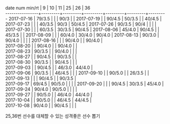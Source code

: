 date num min/rt |    9    |    10   |    11   |    25   |    26   |    36   
----------------+---------+---------+---------+---------+---------+---------
2017-07-16      |  79/3.5 |         |         |  90/3   |         |
2017-07-19      |         |  90/4.5 |  50/3.5 |         |  40/4.5 |
2017-07-23      |         |         |  40/3.5 |  90/3   |  50/4.5 |
2017-07-26      |  90/3.5 |  90/4   |         |         |         |
2017-07-30      |         |         |  60/3.5 |  30/3.5 |  90/4.5 |
2017-08-06      |  45/4.0 |  90/4.5 |         |  45/3.5 |         |
2017-08-09      |         |         |  60/4.0 |  30/4.0 |  90/4.0 |
2017-08-13      |  90/3.0 |  90/4.0 |         |         |         |
2017-08-16      |         |         |  90/4.0 |         |  90/4.0 |        
2017-08-20      |         |  90/4.0 |         |  90/4.0 |         |        
2017-08-23      |  90/3.5 |         |  90/4.0 |         |         |        
2017-08-27      |         |  90/4.5 |         |  90/3.5 |         |        
2017-08-30      |  90/3.5 |         |  90/4.5 |         |         |        
2017-09-03      |         |  90/4.5 |         |  46/3.0 |  44/4.0 |        
2017-09-06      |  90/3.5 |         |  46/4.5 |         |         |
2017-09-10      |         |  90/5.0 |         |  26/3.5 |         |        
2017-09-13      |         |         |  90/4.5 |         |  90/3.5 |        
2017-09-17      |  69/4.5 |  90/5.0 |         |         |         |
2017-09-20      |         |         |  90/4.5 |  30/3.5 |  45/4.0 |        
2017-09-24      |  90/4.0 |  90/5.0 |         |         |         |        
2017-09-27      |         |  90/5.0 |         |  46/4.0 |  44/4.0 |        
2017-10-04      |         |  90/5.0 |         |  46/4.5 |  44/4.5 |        
2017-10-08      |  90/4.0 |         |  90/4.5 |         |         |        

25,36번 선수를 대체할 수 있는 성격좋은 선수 뽑기
